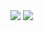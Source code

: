 <img src = "https://user-images.githubusercontent.com/48519031/159543489-a6a15ba7-45d6-4375-87c1-de191b7c98e3.jpg">
<img src = "https://user-images.githubusercontent.com/48519031/159543508-fdcbfa2b-f3fc-48ad-9a12-bc6e23154305.jpg">
